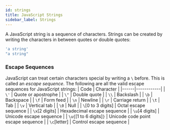 ```yaml
---
id: strings
title: JavaScript Strings
sidebar_label: Strings
---
```


A JavaScript string is a sequence of characters. Strings can be created by writing the characters in between quotes or double quotes:
```javascript
'a string'
"a string"
```

### Escape Sequences
JavaScript can treat certain characters special by writing a `\` before. This is called an *escape sequence*. The following are all the valid escape sequences for JavaScript strings:
| Code | Character  |
|------|------------|
| `\'`   | Quote or apostrophe |
| `\"`   | Double quote |
| `\\`   | Backslash  |
| `\b`   | Backspace  |
| `\f`   | Form feed  |
| `\n`   | Newline    |
| `\r`   | Carriage return |
| `\t`   | Tab        |
| `\v`   | Vertical tab |
| `\0`   | Null       |
| `\`[0 to 3 digits] | Octal escape sequence |
| `\x`[2 digits] | Hexadecimal escape sequence |
| `\u`[4 digits] | Unicode escape sequence |
| `\u{`[1 to 6 digits]`}` | Unicode code point escape sequence |
| `\c`[letter] | Control escape sequence |



